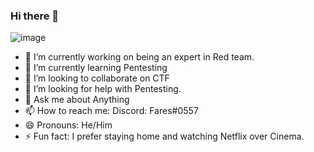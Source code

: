 ### Hi there 👋


![image](https://user-images.githubusercontent.com/90890759/133757641-03fdf493-dac0-4d74-83ab-1b2b59e470f7.png)


- 🔭 I’m currently working on being an expert in Red team.
- 🌱 I’m currently learning Pentesting
- 👯 I’m looking to collaborate on CTF
- 🤔 I’m looking for help with Pentesting.
- 💬 Ask me about Anything
- 📫 How to reach me: Discord: Fares#0557
- 😄 Pronouns: He/Him
- ⚡ Fun fact: I prefer staying home and watching Netflix over Cinema.
